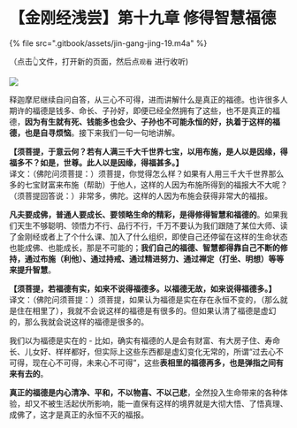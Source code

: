 # 【金刚经浅尝】第十九章 修得智慧福德

{% file src=".gitbook/assets/jin-gang-jing-19.m4a" %}

（点击👆文件，打开新的页面，然后点`观看` 进行收听\)

![](https://mmbiz.qpic.cn/mmbiz_png/xws7d9qricCZCMCL7J9POnpItkSZbv79j4zCAqlsKxibTiaGD7HS6eWb8OoM04wlogg25z9DxKmh2gaaGiagpiaUBzw/640?wx_fmt=png&tp=webp&wxfrom=5&wx_lazy=1&wx_co=1)

释迦摩尼继续自问自答，从三心不可得，进而讲解什么是真正的福德。也许很多人期许的福德是钱多、命长、子孙好，即便已经全然拥有了这些，也不是真正的福德，**因为有生就有死、钱能多也会少、子孙也不可能永恒的好，执着于这样的福德，也是自寻烦恼**。接下来我们一句一句地讲解。

**【须菩提，于意云何？若有人满三千大千世界七宝，以用布施，是人以是因缘，得福多不？如是，世尊。此人以是因缘，得福甚多。】**  
译文：（佛陀问须菩提：）须菩提，你觉得怎么样？如果有人用三千大千世界那么多的七宝财富来布施（帮助）于他人，这样的人因为布施所得到的福报大不大呢？（须菩提回答说：）非常多，佛陀。这样的人因为布施会获得非常大的福报。

**凡夫要成佛，普通人要成长、要领略生命的精彩，是得修得智慧和福德的**。如果我们天生不够聪明、领悟力不行、品行不行，千万不要认为我们跟随了某位大师、读了金刚经或者上了个什么课、加入了什么组织，即使自己还停留在这样的生命状态也能成佛、也能成长，那是不可能的；**我们自己的福德、智慧都得靠自己不断的修持，通过布施（利他）、通过持戒、通过精进努力、通过禅定（打坐、明想）等等来提升智慧**。

**【须菩提，若福德有实，如来不说得福德多。以福德无故，如来说得福德多。】**  
译文：（佛陀问须菩提：）须菩提，如果认为福德是实在存在永恒不变的，（那么就是住在相里了），我就不会说这样的福德是有很多的。但如果认清了福德是虚幻的，那么我就会说这样的福德是很多的。

我们以为福德是实在的 - 比如，确实有福德的人是会有财富、有大房子住、寿命长、儿女好、样样都好，但实际上这些东西都是虚幻变化无常的，所谓“过去心不可得，现在心不可得，未来心不可得”，这些**表相里的福德再多，也是弹指之间有来有去的**。

**真正的福德是内心清净、平和，不以物喜、不以己悲**，全然投入生命带来的各种体验，却又不被生活起伏所影响，能一直保有这样的境界就是大彻大悟、了悟真理、成佛了，这才是真正的永恒不灭的福报。

